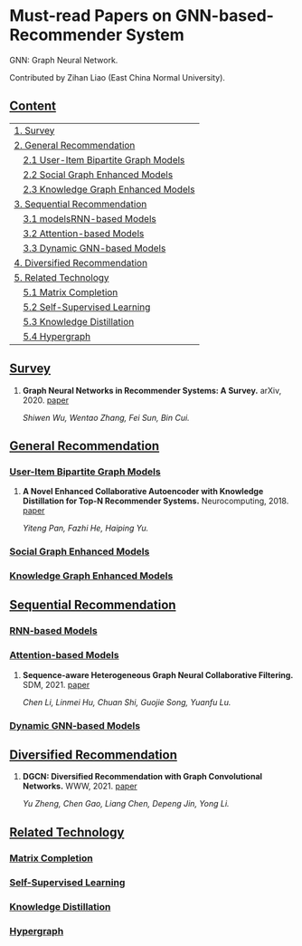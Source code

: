 # Must-read Papers on GNN-based-Recommender System
GNN: Graph Neural Network.

Contributed by Zihan Liao (East China Normal University).
## [Content](#content)
<table>
<tr><td colspan="1"><a href="#survey">1. Survey</a></td></tr>
<tr><td colspan="1"><a href="#general-recommendation">2. General Recommendation</a></td></tr>
<tr>
    <td>&emsp;<a href="#user-item-bipartite-graph-models">2.1 User-Item Bipartite Graph Models</a></td>
</tr>
<tr>
    <td>&emsp;<a href="#Social-Graph-Enhanced-Models">2.2 Social Graph Enhanced Models</a></td>
</tr>
<tr>
    <td>&emsp;<a href="#Knowledge-Graph-Enhanced-Models">2.3 Knowledge Graph Enhanced Models</a></td>
</tr>
<tr><td colspan="1"><a href="#Sequential-Recommendation">3. Sequential Recommendation</a></td></tr> 
<tr>
    <td>&emsp;<a href="#RNN-based-Models">3.1 modelsRNN-based Models</a></td>
</tr> 
<tr>
    <td>&emsp;<a href="#Attention-based-Models">3.2 Attention-based Models</a></td>
</tr>
<tr>
    <td>&emsp;<a href="#Dynamic-GNN-based-Models">3.3 Dynamic GNN-based Models</a></td>
</tr>
<tr><td colspan="1"><a href="#Diversified-Recommendation">4. Diversified Recommendation</a></td></tr>
<tr><td colspan="1"><a href="#Related-Technology">5. Related Technology</a></td></tr>
<tr>
    <td>&emsp;<a href="#Matrix-Completion">5.1 Matrix Completion</a></td>
</tr>
<tr>
    <td>&emsp;<a href="#Self-Supervised-Learning">5.2 Self-Supervised Learning</a></td>
</tr>
<tr>
    <td>&emsp;<a href="#Knowledge-Distillation">5.3 Knowledge Distillation</a></td>
</tr> 
<tr>
    <td>&emsp;<a href="#Hypergraph">5.4 Hypergraph</a></td>

[comment]: <> (<tr>)

[comment]: <> (    <td>&emsp;<a href="#models">5.5 Hypergraph</a></td>)

[comment]: <> (</tr>)
</table>

## [Survey](#content)
1. **Graph Neural Networks in Recommender Systems: A Survey.** arXiv, 2020. [paper](https://arxiv.org/pdf/2011.02260.pdf)

    *Shiwen Wu, Wentao Zhang, Fei Sun, Bin Cui.* 

## [General Recommendation](#content)
### [User-Item Bipartite Graph Models](#content)
1. **A Novel Enhanced Collaborative Autoencoder with Knowledge Distillation for Top-N Recommender Systems.** Neurocomputing, 2018. [paper]()
   
    *Yiteng Pan, Fazhi He, Haiping Yu.* 
### [Social Graph Enhanced Models](#content)
### [Knowledge Graph Enhanced Models](#content)
## [Sequential Recommendation](#content)
### [RNN-based Models](#content)
### [Attention-based Models](#content)
1. **Sequence-aware Heterogeneous Graph Neural Collaborative Filtering.** SDM, 2021. [paper](https://epubs.siam.org/doi/pdf/10.1137/1.9781611976700.8)
   
    *Chen Li, Linmei Hu, Chuan Shi, Guojie Song, Yuanfu Lu.*
### [Dynamic GNN-based Models](#content)
## [Diversified Recommendation](#content)
1. **DGCN: Diversified Recommendation with Graph Convolutional Networks.** WWW, 2021. [paper](https://dl.acm.org/doi/pdf/10.1145/3442381.3449835)

    *Yu Zheng, Chen Gao, Liang Chen, Depeng Jin, Yong Li.* 
## [Related Technology](#content)
### [Matrix Completion](#content)
### [Self-Supervised Learning](#content)
### [Knowledge Distillation](#content)
### [Hypergraph](#content)
